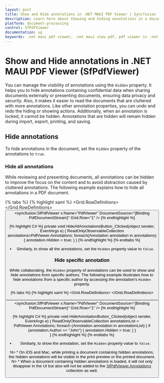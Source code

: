 ```yaml
---
layout: post
title: Show and Hide annotations in .NET MAUI PDF Viewer | Syncfusion
description: Learn here about showing and hiding annotations in a document in Syncfusion<sup>®</sup> .NET MAUI PDF Viewer (SfPdfViewer) control and more.
platform: document-processing
control: SfPdfViewer
documentation: ug
keywords: .net maui pdf viewer, .net maui view pdf, pdf viewer in .net maui, .net maui open pdf, maui pdf viewer, maui pdf view
---
```

# Show and Hide annotations in .NET MAUI PDF Viewer (SfPdfViewer)
 
You can manage the visibility of annotations using the `Hidden` property. It helps you to hide annotations containing confidential data when sharing documents externally or presenting documents, ensuring data privacy and security. Also, it makes it easier to read the documents that are cluttered with more annotations. Like other annotation properties, you can undo and redo the hiding or showing actions. Additionally, when an annotation is locked, it cannot be hidden. Annotations that are hidden will remain hidden during import, export, printing, and saving.

## Hide annotations

To hide annotations in the document, set the `Hidden` property of the annotations to `true`.

### Hide all annotations 

While reviewing and presenting documents, all annotations can be hidden to improve the focus on the content and to avoid distraction caused by cluttered annotations. The following example explains how to hide all annotations in a PDF document. 

{% tabs %}
{% highlight xaml %}
<Grid> 
    <Grid.RowDefinitions> 
        <RowDefinition Height="Auto" /> 
        <RowDefinition Height="*" /> 
    </Grid.RowDefinitions> 
    <Button Text="HideAllAnnotations" Clicked="HideAllAnnotationButton_Clicked" VerticalOptions="Center" HorizontalOptions="Center" Grid.Row="0"/> 
    <syncfusion:SfPdfViewer x:Name="PdfViewer" DocumentSource="{Binding PdfDocumentStream}" Grid.Row="1" /> 
</Grid> 
{% endhighlight %}

{% highlight C# %}
private void HideAllAnnotationsButton_Clicked(object sender, EventArgs e) 
{ 
    ReadOnlyObservableCollection<Annotation> annotations=PdfViewer.Annotations; 
    foreach(Annotation annotation in annotations) 
    { 
        annotation.Hidden = true; 
    } 
} 
{% endhighlight %}
{% endtabs %}

* Similarly, to show all the annotations, set the `Hidden` property value to `false`.

### Hide specific annotation 

While collaborating, the `Hidden` property of annotations can be used to show and hide annotations from specific authors. The following example illustrates how to hide annotations from a specific author by accessing the annotation's `Hidden` property. 

{% tabs %}
{% highlight xaml %}
<Grid> 
    <Grid.RowDefinitions> 
        <RowDefinition Height="Auto" /> 
        <RowDefinition Height="*" /> 
    </Grid.RowDefinitions> 
    <Button Text="HideAnnotation" Clicked="HideAnnotationButton_Clicked" VerticalOptions="Center" HorizontalOptions="Center" Grid.Row="0"/> 
    <syncfusion:SfPdfViewer x:Name="PdfViewer" DocumentSource="{Binding PdfDocumentStream}" Grid.Row="1" /> 
</Grid> 
{% endhighlight %}

{% highlight C# %}
private void HideAnnotationButton_Clicked(object sender, EventArgs e) 
{ 
  ReadOnlyObservableCollection<Annotation> annotationList = PdfViewer.Annotations; 
  foreach (Annotation annotation in annotationList) 
  { 
     if (annotation.Author == "John") 
        { 
            annotation.Hidden = true; 
        } 
  }            
}
{% endhighlight %}
{% endtabs %}

* Similarly, to show the annotation, set the `Hidden` property value to `false`. 

N> * On iOS and Mac, while printing a document containing hidden annotations, the hidden annotations will be visible in the print preview or the printed document. 
N> * When a document containing hidden annotations is loaded, it will not only disappear in the UI but also will not be added to the [SfPdfViewer.Annotations](https://help.syncfusion.com/cr/maui/Syncfusion.Maui.PdfViewer.SfPdfViewer.html#Syncfusion_Maui_PdfViewer_SfPdfViewer_Annotations) collection as well. 